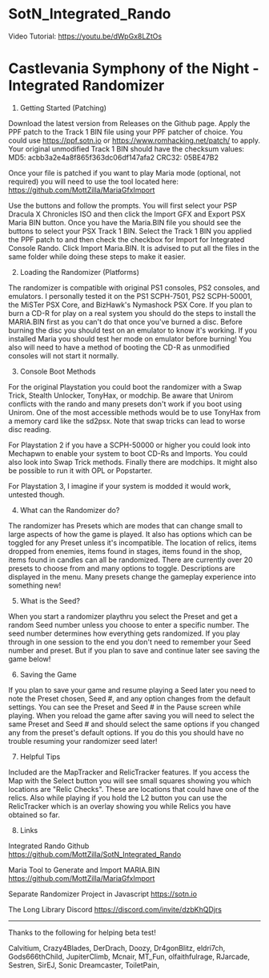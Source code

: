 # SotN_Integrated_Rando

Video Tutorial: https://youtu.be/dWpGx8LZtOs

# Castlevania Symphony of the Night - Integrated Randomizer

1. Getting Started (Patching)

Download the latest version from Releases on the Github page. Apply the PPF patch to the Track 1 BIN file using your PPF patcher of choice. You could use https://ppf.sotn.io or https://www.romhacking.net/patch/ to apply. Your original unmodified Track 1 BIN should have the checksum values:
MD5: acbb3a2e4a8f865f363dc06df147afa2
CRC32: 05BE47B2

Once your file is patched if you want to play Maria mode (optional, not required) you will need to use the tool located here: https://github.com/MottZilla/MariaGfxImport

Use the buttons and follow the prompts. You will first select your PSP Dracula X Chronicles ISO and then click the Import GFX and Export PSX Maria BIN button. Once you have the Maria.BIN file you should see the buttons to select your PSX Track 1 BIN. Select the Track 1 BIN you applied the PPF patch to and then check the checkbox for Import for Integrated Console Rando. Click Import Maria.BIN. It is advised to put all the files in the same folder while doing these steps to make it easier.

2. Loading the Randomizer (Platforms)

The randomizer is compatible with original PS1 consoles, PS2 consoles, and emulators. I personally tested it on the PS1 SCPH-7501, PS2 SCPH-50001, the MiSTer PSX Core, and BizHawk's Nymashock PSX Core. If you plan to burn a CD-R for play on a real system you should do the steps to install the MARIA.BIN first as you can't do that once you've burned a disc. Before burning the disc you should test on an emulator to know it's working. If you installed Maria you should test her mode on emulator before burning! You also will need to have a method of booting the CD-R as unmodified consoles will not start it normally. 

3. Console Boot Methods

For the original Playstation you could boot the randomizer with a Swap Trick, Stealth Unlocker, TonyHax, or modchip. Be aware that Unirom conflicts with the rando and many presets don't work if you boot using Unirom. One of the most accessible methods would be to use TonyHax from a memory card like the sd2psx. Note that swap tricks can lead to worse disc reading.

For Playstation 2 if you have a SCPH-50000 or higher you could look into Mechapwn to enable your system to boot CD-Rs and Imports. You could also look into Swap Trick methods. Finally there are modchips. It might also be possible to run it with OPL or Popstarter.

For Playstation 3, I imagine if your system is modded it would work, untested though.

4. What can the Randomizer do?

The randomizer has Presets which are modes that can change small to large aspects of how the game is played. It also has options which can be toggled for any Preset unless it's incompatible. The location of relics, items dropped from enemies, items found in stages, items found in the shop, items found in candles can all be randomized. There are currently over 20 presets to choose from and many options to toggle. Descriptions are displayed in the menu. Many presets change the gameplay experience into something new!

5. What is the Seed?

When you start a randomizer playthru you select the Preset and get a random Seed number unless you choose to enter a specific number. The seed number determines how everything gets randomized. If you play through in one session to the end you don't need to remember your Seed number and preset. But if you plan to save and continue later see saving the game below!

6. Saving the Game

If you plan to save your game and resume playing a Seed later you need to note the Preset chosen, Seed #, and any option changes from the default settings. You can see the Preset and Seed # in the Pause screen while playing. When you reload the game after saving you will need to select the same Preset and Seed # and should select the same options if you changed any from the preset's default options. If you do this you should have no trouble resuming your randomizer seed later!

7. Helpful Tips

Included are the MapTracker and RelicTracker features. If you access the Map with the Select button you will see small squares showing you which locations are "Relic Checks". These are locations that could have one of the relics. Also while playing if you hold the L2 button you can use the RelicTracker which is an overlay showing you while Relics you have obtained so far. 

8. Links

Integrated Rando Github
https://github.com/MottZilla/SotN_Integrated_Rando

Maria Tool to Generate and Import MARIA.BIN
https://github.com/MottZilla/MariaGfxImport

Separate Randomizer Project in Javascript
https://sotn.io

The Long Library Discord
https://discord.com/invite/dzbKhQDjrs

---

Thanks to the following for helping beta test!

Calvitium,
Crazy4Blades,
DerDrach,
Doozy,
Dr4gonBlitz,
eldri7ch,
Gods666thChild,
JupiterClimb,
Mcnair,
MT_Fun,
olfaithfulrage,
RJarcade,
Sestren,
SirEJ,
Sonic Dreamcaster,
ToiletPain,


